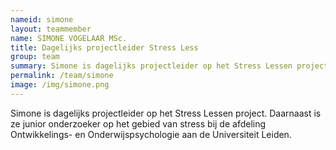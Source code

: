 ```yaml
---
nameid: simone
layout: teammember
name: SIMONE VOGELAAR MSc.
title: Dagelijks projectleider Stress Less
group: team
summary: Simone is dagelijks projectleider op het Stress Lessen project. Daarnaast is ze junior onderzoeker op het gebied van stress bij de afdeling Ontwikkelings- en Onderwijspsychologie aan de Universiteit Leiden.
permalink: /team/simone
image: /img/simone.png
---
```


Simone is dagelijks projectleider op het Stress Lessen project. Daarnaast is ze junior onderzoeker op het gebied van stress bij de afdeling Ontwikkelings- en Onderwijspsychologie aan de Universiteit Leiden.
